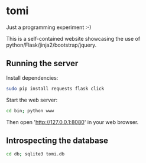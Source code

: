 # tomi
Just a programming experiment :-)

This is a self-contained website showcasing the use of python/Flask/jinja2/bootstrap/jquery.

## Running the server

Install dependencies:

```bash
sudo pip install requests flask click
```

Start the web server:
```bash
cd bin; python www
```

Then open 'http://127.0.0.1:8080' in your web browser.

## Introspecting the database

```bash
cd db; sqlite3 tomi.db
